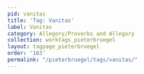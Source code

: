 ```yaml
---
pid: vanitas
title: 'Tag: Vanitas'
label: Vanitas
category: Allegory/Proverbs and Allegory
collection: worktags_pieterbruegel
layout: tagpage_pieterbruegel
order: '163'
permalink: "/pieterbruegel/tags/vanitas/"
---
```

